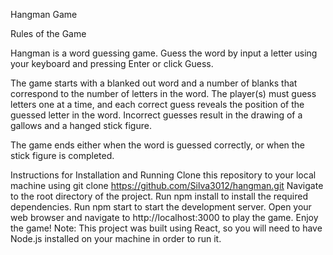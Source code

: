 Hangman Game

Rules of the Game

Hangman is a word guessing game. Guess the word by input a letter using your keyboard and pressing Enter or click Guess.

The game starts with a blanked out word and a number of blanks that correspond to the number of letters in the word. The player(s) must guess letters one at a time, and each correct guess reveals the position of the guessed letter in the word. Incorrect guesses result in the drawing of a gallows and a hanged stick figure.

The game ends either when the word is guessed correctly, or when the stick figure is completed.

Instructions for Installation and Running
Clone this repository to your local machine using git clone https://github.com/Silva3012/hangman.git
Navigate to the root directory of the project.
Run npm install to install the required dependencies.
Run npm start to start the development server.
Open your web browser and navigate to http://localhost:3000 to play the game.
Enjoy the game!
Note: This project was built using React, so you will need to have Node.js installed on your machine in order to run it.
